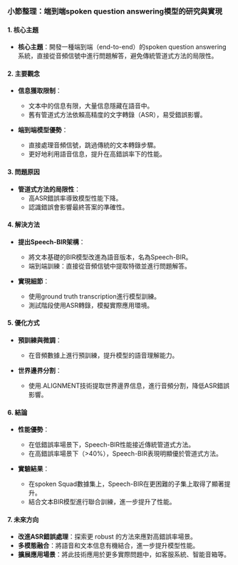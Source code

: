 ### 小節整理：端到端spoken question answering模型的研究與實現

#### 1. 核心主題
- **核心主題**：開發一種端到端（end-to-end）的spoken question answering系統，直接從音頻信號中進行問題解答，避免傳統管道式方法的局限性。

#### 2. 主要觀念
- **信息獲取限制**：
  - 文本中的信息有限，大量信息隱藏在語音中。
  - 舊有管道式方法依賴高精度的文字轉錄（ASR），易受錯誤影響。
  
- **端到端模型優勢**：
  - 直接處理音頻信號，跳過傳統的文本轉錄步驟。
  - 更好地利用語音信息，提升在高錯誤率下的性能。

#### 3. 問題原因
- **管道式方法的局限性**：
  - 高ASR錯誤率導致模型性能下降。
  - 認識錯誤會影響最終答案的準確性。

#### 4. 解決方法
- **提出Speech-BIR架構**：
  - 將文本基礎的BIR模型改進為語音版本，名為Speech-BIR。
  - 端到端訓練：直接從音頻信號中提取特徵並進行問題解答。
  
- **實現細節**：
  - 使用ground truth transcription進行模型訓練。
  - 測試階段使用ASR轉錄，模擬實際應用環境。

#### 5. 優化方式
- **預訓練與微調**：
  - 在音頻數據上進行預訓練，提升模型的語音理解能力。
  
- **世界邊界分割**：
  - 使用.ALIGNMENT技術提取世界邊界信息，進行音頻分割，降低ASR錯誤影響。

#### 6. 結論
- **性能優勢**：
  - 在低錯誤率場景下，Speech-BIR性能接近傳統管道式方法。
  - 在高錯誤率場景下（>40%），Speech-BIR表現明顯優於管道式方法。

- **實驗結果**：
  - 在spoken Squad數據集上，Speech-BIR在更困難的子集上取得了顯著提升。
  - 結合文本BIR模型進行聯合訓練，進一步提升了性能。

#### 7. 未來方向
- **改進ASR錯誤處理**：探索更 robust 的方法來應對高錯誤率場景。
- **多模態融合**：將語音和文本信息有機結合，進一步提升模型性能。
- **擴展應用場景**：將此技術應用於更多實際問題中，如客服系統、智能音箱等。